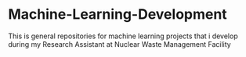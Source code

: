 # Machine-Learning-Development
This is general repositories for machine learning projects that i develop during my Research Assistant at Nuclear Waste Management Facility
